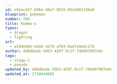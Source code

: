 ```yaml
---
id: e5bacd2f-b96a-48af-8915-053e081fd6a0
blueprint: pokemon
number: 784
title: Kommo-o
types:
  - dragon
  - fighting
art:
  - a19de9de-edeb-427d-af03-8ad7e9e4c2fd
author: 4d8d6ede-5963-429f-9c2f-74b897007e0c
tags:
  - stage-2
  - pseudo
updated_by: 4d8d6ede-5963-429f-9c2f-74b897007e0c
updated_at: 1716644682
---
```

